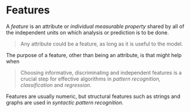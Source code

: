 # Features

A _feature_ is an attribute or _individual measurable property_ shared by all of the independent units on which analysis or prediction is to be done.

> Any attribute could be a feature, as long as it is useful to the model.

The purpose of a feature, other than being an attribute, is that might help when

> Choosing informative, discriminating and independent features is a crucial step for effective algorithms in _pattern recognition, classification_ and _regression_.

Features are usually numeric, but structural features such as strings and graphs are used in _syntactic pattern recognition_.

